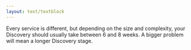 ```yaml
---
layout: text/textblock
---
```


Every service is different, but depending on the size and complexity, your Discovery should usually take between 6 and 8 weeks. A bigger problem will mean a longer Discovery stage.

